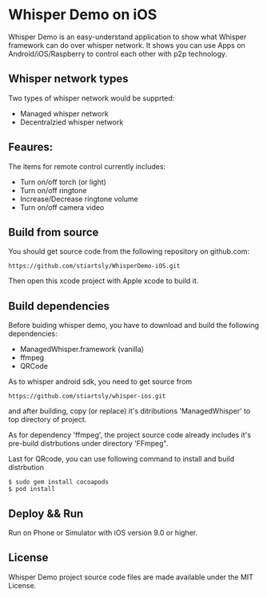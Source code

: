 Whisper Demo on iOS
===========================

Whisper Demo is an easy-understand application to show what Whisper framework can do over whisper network. It shows you can use Apps on Android/iOS/Raspberry to control each other with p2p technology.

## Whisper network types

Two types of whisper network would be supprted:

- Managed whisper network
- Decentralzied whisper network

## Feaures:

The items for remote control currently includes:

- Turn on/off torch (or light)
- Turn on/off ringtone
- Increase/Decrease ringtone volume
- Turn on/off camera video

## Build from source

You should get source code from the following repository on github.com:

```
https://github.com/stiartsly/WhisperDemo-iOS.git
```
Then open this xcode project with Apple xcode to build it.

## Build dependencies

Before buiding whisper demo, you have to download and build the following dependencies:

- ManagedWhisper.framework (vanilla)
- ffmpeg
- QRCode

As to whisper android sdk, you need to get source from

```
https://github.com/stiartsly/whisper-ios.git
```
and after building, copy (or replace) it's ditributions 'ManagedWhisper' to top directory of project.

As for dependency 'ffmpeg', the project source code already includes it's pre-build distrbutions under directory 'FFmpeg".

Last for QRcode, you can use following command to install and build distrbution

```shell
$ sudo gem install cocoapods  
$ pod install
```

## Deploy && Run

Run on Phone or Simulator with iOS version 9.0 or higher.

## License

Whisper Demo project source code files are made available under the MIT License.